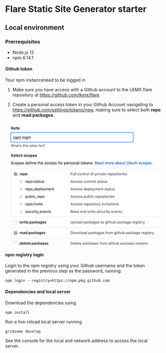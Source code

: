 # Flare Static Site Generator starter

## Local environment

### Prerrequisites

- Node.js 12
- npm 6.14.1

#### Github token 

Your npm instanceneed to be logged in 

1. Make sure you have access with a Github account to the LKMX flare repository at https://github.com/lkmx/flare

2. Create a personal access token in your Github Account navigating to https://github.com/settings/tokens/new, making sure to select both **repo** and **read:packages**.

![Github token settings](./docs/assets/token_settings.jpg)

#### npm registry login

Login to the npm registry using your Github username and the token generated in the previous step as the password, running:

```
npm login --registry=https://npm.pkg.github.com
```

#### Dependencies and local server

Download the dependencies using

```
npm install
```

Run a live-reload local server running

```
gridsome develop
```

See the console for the local and network address to access the local server.
